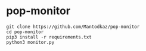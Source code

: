 # pop-monitor

```
git clone https://github.com/Mantodkaz/pop-monitor
cd pop-monitor
pip3 install -r requirements.txt
python3 monitor.py
```
